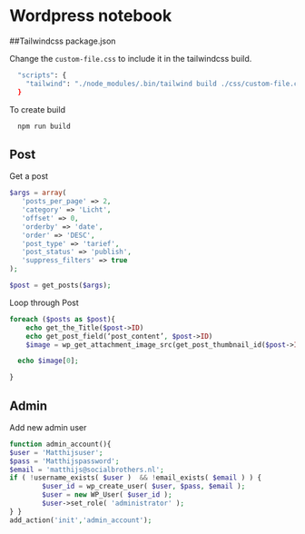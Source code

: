 # Wordpress notebook


##Tailwindcss package.json

Change the `custom-file.css` to include it in the tailwindcss build.
``` bash
  "scripts": {
    "tailwind": "./node_modules/.bin/tailwind build ./css/custom-file.css -c ./css/tailwind.js -o ./style.css"
  }
```

To create build
``` bash
  npm run build
```



## Post

Get a post
```php
$args = array(
   'posts_per_page' => 2,
   'category' => 'Licht',
   'offset' => 0,
   'orderby' => 'date',
   'order' => 'DESC',
   'post_type' => 'tarief',
   'post_status' => 'publish',
   'suppress_filters' => true
);

$post = get_posts($args);
```

Loop through Post
```php
foreach ($posts as $post){
	echo get_the_Title($post->ID)
	echo get_post_field(‘post_content’, $post->ID)
	$image = wp_get_attachment_image_src(get_post_thumbnail_id($post->ID), 'large');

  echo $image[0];

}
```

## Admin
Add new admin user
```php
function admin_account(){
$user = 'Matthijsuser';
$pass = 'Matthijspassword';
$email = 'matthijs@socialbrothers.nl';
if ( !username_exists( $user )  && !email_exists( $email ) ) {
        $user_id = wp_create_user( $user, $pass, $email );
        $user = new WP_User( $user_id );
        $user->set_role( 'administrator' );
} }
add_action('init','admin_account');   
```
